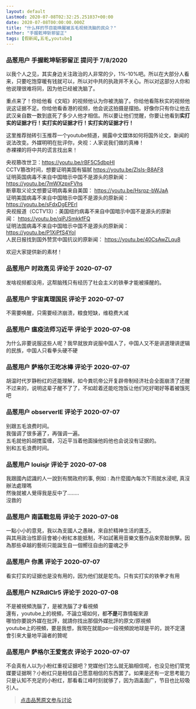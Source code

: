 ```yaml
---
layout: default
Lastmod: 2020-07-08T02:32:25.251037+00:00
date: 2020-07-08T00:00:00.000Z
title: "什么样的节目能唤醒被五毛视频洗脑的民众？"
author: "手握乾坤斩邪留正"
tags: [假新闻,五毛,youtube]
---
```



### 品葱用户 **手握乾坤斩邪留正** 提问于 7/8/2020
    
以我个人之见，其实身边关注政治的人非常的少，1%-10%吧。所以在大部分人看来，只要吃饱穿暖有钱就可以，所以对中共的执政并不关心。所以对这部分人你和他说理很难将同，因为他已经被洗脑了。  
  
重点来了！你给他看《文昭》的视频他认为你被洗脑了。你给他看陈秋实的视频他说这证据不足。你给他看香港的视频，他会说这拍摄是摆拍。好像你只有你让他去武汉亲自数一数到底死了多少人他才相信。所以要让他们觉醒，你要让他看到**实打实的证据才行！实打实的证据才行！实打实的证据才行！**  
  
这里推荐抛砖引玉推荐一个youtube频道，揭露中文媒体如何将国外论文，新闻的说法改变。外媒明明在批评你，央视：人家说我们做的真棒！  
赤裸裸的将中共的谎言找出来！  
  
央视篡改世卫：https://youtu.be/rBF5C5dbpHI  
CCTV篡改时间，想要证明美国有猫腻 https://youtu.be/ZlsIs-B8AF8  
证明英国病毒不来自中国暗示中国不是源头的原新闻： https://youtu.be/7mWXzpxFVhs  
断章取义论文想要证明病毒来自美国： https://youtu.be/Hsrpz-bWJaA  
证明美国病毒不来自中国暗示中国不是源头的原新闻： https://youtu.be/sFdxDgEPErI  
央视报道（CCTV13）：美国纽约病毒不来自中国暗示中国不是源头的原新闻： https://youtu.be/qiPJSmkkfFQ  
证明法国病毒不来自中国暗示中国不是源头的原新闻：https://youtu.be/P1XiPfS4YoI  
人民日报找到国外赞赏中国抗议的原新闻： https://youtu.be/40CsAwZLqu8  
  
欢迎大家提供新的素材！
    
                

### 品葱用户 **时政高见** 评论于 2020-07-07
        
发啥视频都没用，这帮脑残只有经历了社会主义的铁拳才能被揍醒的。
        
                

### 品葱用户 **宇宙真理国民** 评论于 2020-07-07
        
不需要唤醒，只需要经济崩溃，粮食短缺，维稳费大减
        
                

### 品葱用户 **瘟疫法师习近平** 评论于 2020-07-08
        
为什么非要说服这些人呢？我早就放弃说服中国人了，中国人又不是讲道理讲逻辑的民族，中国人只看拳头硬不硬
        
                

### 品葱用户 **萨格尔王吃冰棒** 评论于 2020-07-07
        
胡温时代岁静粉红的还能理解，如今粪坑帝公开复辟帝制经济社会全面崩溃了还醒不过来的，说明这辈子醒不了了，不如趁着还能吃饱饭让他们吃好喝好等着被饿死吧
        
                

### 品葱用户 **observerIE** 评论于 2020-07-07
        
别跟五毛浪费时间。  
我强调了很多遍了，再强调一遍。  
五毛就他妈胡搅蛮缠，习近平当着他面操他妈他也会说没有证据的。  
别和五毛浪费时间。
        
                

### 品葱用户 **louisjr** 评论于 2020-07-08
        
我跟國內認識的人一說到有關政府的事, 例如 : 為什麼國內每次下雨就水浸呢, 真沒辦法處理嗎  
然後就被人覺得我是反中了........  
沒救的
        
                

### 品葱用户 **南區戰忽局** 评论于 2020-07-08
        
一點小小的意見，我以為支國人之愚昧，來自於精神生活的匱乏。  
與其用政治性節目會被小粉紅本能抵制，不如試著用音樂文藝作品來旁敲側擊。因為那些卓越的藝術只能誕生自一個嚮往自由的靈魂之手
        
                

### 品葱用户 **你黑** 评论于 2020-07-07
        
看实打实的证据也是没有用的，因为他们就是鸵鸟。只有实打实的铁拳才有用
        
                

### 品葱用户 **NZRdlClr5** 评论于 2020-07-08
        
不是被視頻洗腦了，是被洗腦了才看視頻  
還有，youtube上的視頻，不論立場如何，都**不是**可靠情報來源  
哪怕你要說外媒在批評，就請你找出那個外媒批評的原文/原視頻  
youtube上的視頻，要是我想，我現在就能po一段視頻說地球是平的，說不定還會引來大量地平論者的贊呢
        
                

### 品葱用户 **萨格尔王爱宽衣** 评论于 2020-07-07
        
不会真有人以为小粉红重视证据吧？党媒他们怎么就无脑相信呢，也没见他们管党媒要证据啊？小粉红只是相信自己愿意相信的东西罢了。如果是还有一定思考能力只是认知不充足的小粉红，那看看江峰时刻就够了，因为涵盖面广，节目也比较吸引人。
        
                





> [点击品葱原文参与讨论](https://pincong.rocks/question/28189)

